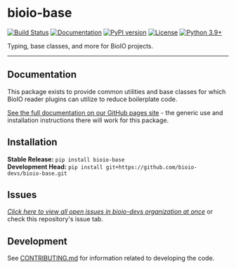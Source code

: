 # bioio-base

[![Build Status](https://github.com/bioio-devs/bioio-base/actions/workflows/ci.yml/badge.svg)](https://github.com/bioio-devs/bioio-base/actions)
[![Documentation](https://github.com/bioio-devs/bioio-base/actions/workflows/docs.yml/badge.svg)](https://bioio-devs.github.io/bioio-base)
[![PyPI version](https://badge.fury.io/py/bioio-base.svg)](https://badge.fury.io/py/bioio-base)
[![License](https://img.shields.io/badge/License-BSD%203--Clause-blue.svg)](https://opensource.org/licenses/BSD-3-Clause)
[![Python 3.9+](https://img.shields.io/badge/python-3.9,3.10,3.11-blue.svg)](https://www.python.org/downloads/release/python-390/)

Typing, base classes, and more for BioIO projects.

---

## Documentation

This package exists to provide common utilities and base classes for which BioIO reader plugins can utilize to reduce boilerplate code.

[See the full documentation on our GitHub pages site](https://bioio-devs.github.io/bioio/OVERVIEW.html) - the generic use and installation instructions there will work for this package.

## Installation

**Stable Release:** `pip install bioio-base`<br>
**Development Head:** `pip install git+https://github.com/bioio-devs/bioio-base.git`

## Issues
[_Click here to view all open issues in bioio-devs organization at once_](https://github.com/search?q=user%3Abioio-devs+is%3Aissue+is%3Aopen&type=issues&ref=advsearch) or check this repository's issue tab.


## Development

See [CONTRIBUTING.md](CONTRIBUTING.md) for information related to developing the code.
